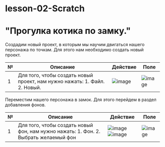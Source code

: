 # lesson-02-Scratch
# "Прогулка котика по замку."

Создадим новый проект, в которым мы научим двигаться нашего персонажа по точкам. Для этого нам необходимо создать новый проект. 

|№| Описание| Действие| Поле|
|-|---------|---------|-----|
|1|Для того, чтобы создать новый проект, нам нужно нажать:   1. Файл.    2. Новый.|![image](https://user-images.githubusercontent.com/90557670/135334407-6b477b77-7e08-4c04-aab8-f3375deba594.png)|![image](https://user-images.githubusercontent.com/90557670/135148419-6a1dc07f-249c-48aa-8f5b-85e0db075fc0.png)|

Переместим нашего персонажа в замок. Для этого перейдем в раздел добавления фонов.

|№| Описание| Действие| Поле|
|-|---------|---------|-----|
|1| Для того, чтобы создать новый фон, нам нужно нажать: 1. Фон. 2. Выбрать желаемый фон|![image](https://user-images.githubusercontent.com/90557670/135149483-68de21c9-7a4e-4595-9e8b-1dacc5107dce.png) ![image](https://user-images.githubusercontent.com/90557670/135149555-95afa43b-5c60-44a1-bf24-49375e7516b2.png)|![image](https://user-images.githubusercontent.com/90557670/135150623-7697daf0-2694-49b8-aec6-3da010a06312.png)|
